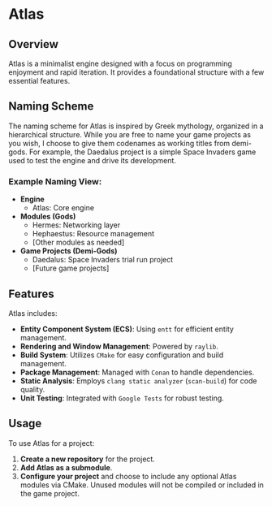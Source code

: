 # Atlas

## Overview

Atlas is a minimalist engine designed with a focus on programming enjoyment and rapid iteration. It provides a foundational structure with a few essential features.

## Naming Scheme

The naming scheme for Atlas is inspired by Greek mythology, organized in a hierarchical structure. While you are free to name your game projects as you wish, I choose to give them codenames as working titles from demi-gods. For example, the Daedalus project is a simple Space Invaders game used to test the engine and drive its development.

### Example Naming View:

- **Engine**
  - Atlas: Core engine
- **Modules (Gods)**
  - Hermes: Networking layer
  - Hephaestus: Resource management
  - [Other modules as needed]
- **Game Projects (Demi-Gods)**
  - Daedalus: Space Invaders trial run project
  - [Future game projects]

## Features

Atlas includes:
- **Entity Component System (ECS)**: Using `entt` for efficient entity management.
- **Rendering and Window Management**: Powered by `raylib`.
- **Build System**: Utilizes `CMake` for easy configuration and build management.
- **Package Management**: Managed with `Conan` to handle dependencies.
- **Static Analysis**: Employs `clang static analyzer` (`scan-build`) for code quality.
- **Unit Testing**: Integrated with `Google Tests` for robust testing.

## Usage

To use Atlas for a project:

1. **Create a new repository** for the project.
2. **Add Atlas as a submodule**.
3. **Configure your project** and choose to include any optional Atlas modules via CMake. Unused modules will not be compiled or included in the game project.
